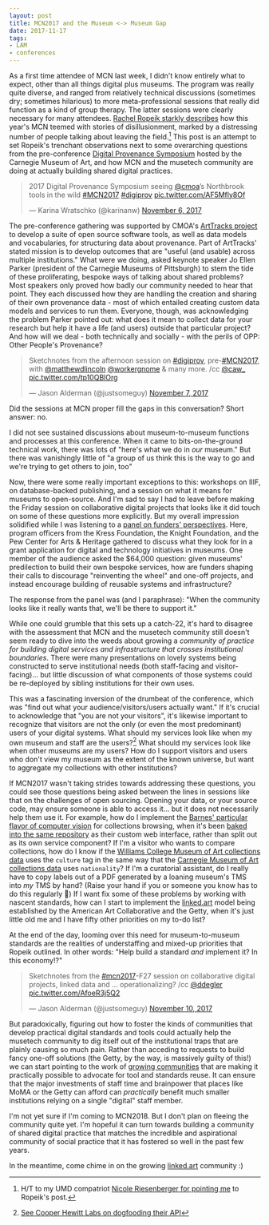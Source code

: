 ```yaml
---
layout: post
title: MCN2017 and the Museum <-> Museum Gap
date: 2017-11-17
tags:
- LAM
- conferences
---
```


As a first time attendee of MCN last week, I didn't know entirely what to expect, other than all things digital plus museums.
The program was really quite diverse, and ranged from relatively technical discussions (sometimes dry; sometimes hilarious) to more meta-professional sessions that really did function as a kind of group therapy.
The latter sessions were clearly necessary for many attendees.
[Rachel Ropeik starkly describes][ropeik] how this year's MCN teemed with stories of disillusionment, marked by a distressing number of people talking about leaving the field.[^1]
This post is an attempt to set Ropeik's trenchant observations next to some overarching questions from the pre-conference [Digital Provenance Symposium][dps] hosted by the Carnegie Museum of Art, and how MCN and the musetech community are doing at actually building shared digital practices.

[^1]: H/T to my UMD compatriot [Nicole Riesenberger for pointing me](https://twitter.com/NRiesenberger/status/931218839152529409) to Ropeik's post.

<blockquote class="twitter-tweet" data-partner="tweetdeck"><p lang="en" dir="ltr">2017 Digital Provenance Symposium seeing <a href="https://twitter.com/cmoa?ref_src=twsrc%5Etfw">@cmoa</a>’s Northbrook tools in the wild <a href="https://twitter.com/hashtag/MCN2017?src=hash&amp;ref_src=twsrc%5Etfw">#MCN2017</a> <a href="https://twitter.com/hashtag/digiprov?src=hash&amp;ref_src=twsrc%5Etfw">#digiprov</a> <a href="https://t.co/AF5Mfly8Of">pic.twitter.com/AF5Mfly8Of</a></p>&mdash; Karina Wratschko (@karinanw) <a href="https://twitter.com/karinanw/status/927628858739838978?ref_src=twsrc%5Etfw">November 6, 2017</a></blockquote>
<script async src="https://platform.twitter.com/widgets.js" charset="utf-8"></script>

The pre-conference gathering was supported by CMOA's [ArtTracks project][arttracks] to develop a suite of open source software tools, as well as data models and vocabularies, for structuring data about provenance.
Part of ArtTracks' stated mission is to develop outcomes that are "useful (and usable) across multiple institutions."
What were we doing, asked keynote speaker Jo Ellen Parker (president of the Carnegie Museums of Pittsburgh) to stem the tide of these proliferating, bespoke ways of talking about shared problems?
Most speakers only proved how badly our community needed to hear that point.
They each discussed how they are handling the creation and sharing of their own provenance data - most of which entailed creating custom data models and services to run them.
Everyone, though, was acknowledging the problem Parker pointed out: what does it mean to collect data for your research but help it have a life (and users) outside that particular project?
And how will we deal - both technically and socially - with the perils of OPP: Other People's Provenance?

<blockquote class="twitter-tweet" data-partner="tweetdeck"><p lang="en" dir="ltr">Sketchnotes from the afternoon session on <a href="https://twitter.com/hashtag/digiprov?src=hash&amp;ref_src=twsrc%5Etfw">#digiprov</a>, pre-<a href="https://twitter.com/hashtag/MCN2017?src=hash&amp;ref_src=twsrc%5Etfw">#MCN2017</a>, with <a href="https://twitter.com/matthewdlincoln?ref_src=twsrc%5Etfw">@matthewdlincoln</a> <a href="https://twitter.com/workergnome?ref_src=twsrc%5Etfw">@workergnome</a> &amp; many more. /cc <a href="https://twitter.com/caw_?ref_src=twsrc%5Etfw">@caw_</a> <a href="https://t.co/tp10QBlOrg">pic.twitter.com/tp10QBlOrg</a></p>&mdash; Jason Alderman (@justsomeguy) <a href="https://twitter.com/justsomeguy/status/927767414544195584?ref_src=twsrc%5Etfw">November 7, 2017</a></blockquote>

[arttracks]: http://www.museumprovenance.org/

[dps]: http://conference.mcn.edu/2017/DigiProvConf.cfm

Did the sessions at MCN proper fill the gaps in this conversation?
Short answer: no.

I did not see sustained discussions about museum-to-museum functions and processes at this conference.
When it came to bits-on-the-ground technical work, there was lots of "here's what we do in _our_ museum."
But there was vanishingly little of "a group of us think this is the way to go and we're trying to get others to join, too"

Now, there were some really important exceptions to this: workshops on IIIF, on database-backed publishing, and a session on what it means for museums to open-source.
And I'm sad to say I had to leave before making the Friday session on collaborative digital projects that looks like it did touch on some of these questions more explicitly.
But my overall impression solidified while I was listening to a [panel on funders' perspectives][funders_panel].
Here, program officers from the Kress Foundation, the Knight Foundation, and the Pew Center for Arts & Heritage gathered to discuss what they look for in a grant application for digital and technology initiatives in museums.
One member of the audience asked the $64,000 question: given museums' predilection to build their own bespoke services, how are funders shaping their calls to discourage "reinventing the wheel" and one-off projects, and instead encourage building of reusable systems and infrastructure?

The response from the panel was (and I paraphrase): "When the community looks like it really wants that, we'll be there to support it."

[funders_panel]:  http://conference.mcn.edu/2017/profile.cfm?profile_name=session&master_key=5191A47A-A8AA-DE3B-F1A6-FC79409403BD&page_key=0244AE70-CFED-1DEC-42AB-9041A6F4885D&xtemplate&userLGNKEY=0

[w3c]: https://www.w3.org/community/art/

While one could grumble that this sets up a catch-22, it's hard to disagree with the assessment that MCN and the musetech community still doesn't seem ready to dive into the weeds about growing a _community of practice for building digital services and infrastructure that crosses institutional boundaries_.
There were many presentations on lovely systems being constructed to serve institutional needs (both staff-facing and visitor-facing)... but little discussion of what components of those systems could be re-deployed by sibling institutions for their own uses.

[ch_api]: https://labs.cooperhewitt.org/2014/the-api-at-the-center-of-the-museum/

This was a fascinating inversion of the drumbeat of the conference, which was "find out what your audience/visitors/users actually want."
If it's crucial to acknowledge that "you are not your visitors", it's likewise important to recognize that visitors are not the only (or even the most predominant) users of your digital systems.
What should my services look like when my own museum and staff are the users?[^2]
What should my services look like when other museums are my users?
How do I support visitors and users who don't view my museum as the extent of the known universe, but want to aggregate my collections with other institutions?

[^2]: [See Cooper Hewitt Labs on dogfooding their API][ch_api]

If MCN2017 wasn't taking strides towards addressing these questions, you could see those questions being asked between the lines in sessions like that on the challenges of open sourcing.
Opening your data, or your source code, may ensure someone is able to access it... but it does not necessarily help them use it.
For example, how do I implement the [Barnes' particular flavor of computer vision][barnes] for collections browsing, when it's been [baked into the same repository][barnes_gh] as their custom web interface, rather than split out as its own service component?
If I'm a visitor who wants to compare collections, how do I know if the [Williams College Museum of Art collections data][wcma_gh] uses the `culture` tag in the same way that the [Carnegie Museum of Art collections data][cmoa_gh] uses `nationality`?
If I'm a curatorial assistant, do I really have to copy labels out of a PDF generated by a loaning museum's TMS into _my_ TMS by hand? (Raise your hand if you or someone you know has to do this regularly 👋)
If I want fix some of these problems by working with nascent standards, how can I start to implement the [linked.art] model being established by the American Art Collaborative and the Getty, when it's just little old me and I have fifty other priorities on my to-do list?

At the end of the day, looming over this need for museum-to-museum standards are the realities of understaffing and mixed-up priorities that Ropeik outlined.
In other words: "Help build a standard _and_ implement it? In this economy!?"

<blockquote class="twitter-tweet" data-partner="tweetdeck"><p lang="en" dir="ltr">Sketchnotes from the <a href="https://twitter.com/hashtag/mcn2017?src=hash&amp;ref_src=twsrc%5Etfw">#mcn2017</a>-F27 session on collaborative digital projects, linked data and ... operationalizing? /cc <a href="https://twitter.com/ddegler?ref_src=twsrc%5Etfw">@ddegler</a> <a href="https://t.co/AfoeR3j5Q2">pic.twitter.com/AfoeR3j5Q2</a></p>&mdash; Jason Alderman (@justsomeguy) <a href="https://twitter.com/justsomeguy/status/929095662976815105?ref_src=twsrc%5Etfw">November 10, 2017</a></blockquote>

But paradoxically, figuring out how to foster the kinds of communities that develop practical digital standards and tools could actually help the musetech community to dig itself out of the institutional traps that are plainly causing so much pain.
Rather than acceding to requests to build fancy one-off solutions (the Getty, by the way, is massively guilty of this!) we can start pointing to the work of [growing communities][w3c] that are making it practically possible to advocate for tool and standards reuse.
It can ensure that the major investments of staff time and brainpower that places like MoMA or the Getty can afford can _practically_ benefit much smaller institutions relying on a single "digital" staff member.

I'm not yet sure if I'm coming to MCN2018.
But I don't plan on fleeing the community quite yet.
I'm hopeful it can turn towards building a community of shared digital practice that matches the incredible and aspirational community of social practice that it has fostered so well in the past few years.

In the meantime, come chime in on the growing [linked.art] community :)

[linked.art]: http://linked.art

[ropeik]: https://medium.com/@TheArtRopeik/mcn2017-are-you-ok-friend-f98f21615c1

[barnes]: https://medium.com/barnes-foundation/honoring-the-ensemble-by-design-a7edbc584d3a

[barnes_gh]: https://github.com/BarnesFoundation/CollectionWebsite

[wcma_gh]: https://github.com/wcmaart/collection

[cmoa_gh]: https://github.com/cmoa/collection
